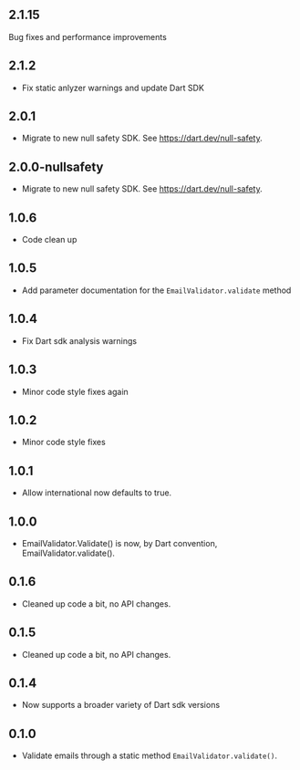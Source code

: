 ## 2.1.15
Bug fixes and performance improvements

## 2.1.2

* Fix static anlyzer warnings and update Dart SDK

## 2.0.1

* Migrate to new null safety SDK. See https://dart.dev/null-safety.

## 2.0.0-nullsafety

* Migrate to new null safety SDK. See https://dart.dev/null-safety.

## 1.0.6

* Code clean up

## 1.0.5

* Add parameter documentation for the `EmailValidator.validate` method

## 1.0.4

* Fix Dart sdk analysis warnings
  
## 1.0.3

* Minor code style fixes again
  
## 1.0.2

* Minor code style fixes
  
## 1.0.1

* Allow international now defaults to true.
  
## 1.0.0

* EmailValidator.Validate() is now, by Dart convention, EmailValidator.validate().

## 0.1.6

* Cleaned up code a bit, no API changes.

## 0.1.5

* Cleaned up code a bit, no API changes.

## 0.1.4

* Now supports a broader variety of Dart sdk versions

## 0.1.0

* Validate emails through a static method `EmailValidator.validate()`.
